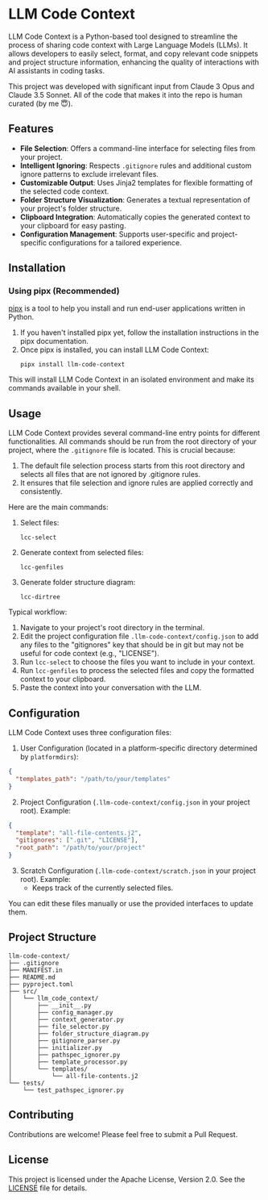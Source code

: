 # LLM Code Context

LLM Code Context is a Python-based tool designed to streamline the process of sharing code context with Large Language Models (LLMs). It allows developers to easily select, format, and copy relevant code snippets and project structure information, enhancing the quality of interactions with AI assistants in coding tasks.

This project was developed with significant input from Claude 3 Opus and Claude 3.5 Sonnet. All of the code that makes it into the repo is human curated (by me 😇).

## Features

- **File Selection**: Offers a command-line interface for selecting files from your project.
- **Intelligent Ignoring**: Respects `.gitignore` rules and additional custom ignore patterns to exclude irrelevant files.
- **Customizable Output**: Uses Jinja2 templates for flexible formatting of the selected code context.
- **Folder Structure Visualization**: Generates a textual representation of your project's folder structure.
- **Clipboard Integration**: Automatically copies the generated context to your clipboard for easy pasting.
- **Configuration Management**: Supports user-specific and project-specific configurations for a tailored experience.

## Installation

### Using pipx (Recommended)

[pipx](https://pypa.github.io/pipx/) is a tool to help you install and run end-user applications written in Python.

1. If you haven't installed pipx yet, follow the installation instructions in the pipx documentation.
2. Once pipx is installed, you can install LLM Code Context:
   ```
   pipx install llm-code-context
   ```

This will install LLM Code Context in an isolated environment and make its commands available in your shell.

## Usage

LLM Code Context provides several command-line entry points for different functionalities. All commands should be run from the root directory of your project, where the `.gitignore` file is located. This is crucial because:

1. The default file selection process starts from this root directory and selects all files that are not ignored by .gitignore rules.
2. It ensures that file selection and ignore rules are applied correctly and consistently.

Here are the main commands:

1. Select files:
   ```
   lcc-select
   ```

2. Generate context from selected files:
   ```
   lcc-genfiles
   ```

3. Generate folder structure diagram:
   ```
   lcc-dirtree
   ```

Typical workflow:

1. Navigate to your project's root directory in the terminal.
2. Edit the project configuration file `.llm-code-context/config.json` to add any files to the "gitignores" key that should be in git but may not be useful for code context (e.g., "LICENSE").
3. Run `lcc-select` to choose the files you want to include in your context.
4. Run `lcc-genfiles` to process the selected files and copy the formatted context to your clipboard.
5. Paste the context into your conversation with the LLM.

## Configuration

LLM Code Context uses three configuration files:

1. User Configuration (located in a platform-specific directory determined by `platformdirs`):
```json
{
  "templates_path": "/path/to/your/templates"
}
```

2. Project Configuration (`.llm-code-context/config.json` in your project root). Example:
```json
{
  "template": "all-file-contents.j2",
  "gitignores": [".git", "LICENSE"],
  "root_path": "/path/to/your/project"
}
```

3. Scratch Configuration (`.llm-code-context/scratch.json` in your project root). Example:
   - Keeps track of the currently selected files.

You can edit these files manually or use the provided interfaces to update them.

## Project Structure

```
llm-code-context/
├── .gitignore
├── MANIFEST.in
├── README.md
├── pyproject.toml
├── src/
│   └── llm_code_context/
│       ├── __init__.py
│       ├── config_manager.py
│       ├── context_generator.py
│       ├── file_selector.py
│       ├── folder_structure_diagram.py
│       ├── gitignore_parser.py
│       ├── initializer.py
│       ├── pathspec_ignorer.py
│       ├── template_processor.py
│       └── templates/
│           └── all-file-contents.j2
└── tests/
    └── test_pathspec_ignorer.py
```

## Contributing

Contributions are welcome! Please feel free to submit a Pull Request.

## License

This project is licensed under the Apache License, Version 2.0. See the [LICENSE](LICENSE) file for details.
